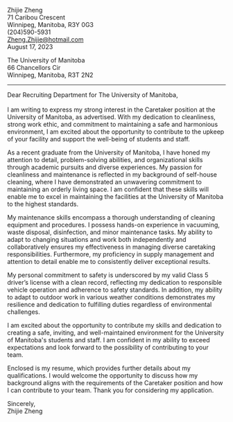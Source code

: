 Zhijie Zheng <br />
71 Caribou Crescent       
Winnipeg, Manitoba, R3Y 0G3       
(204)590-5931     
Zheng.Zhijie@hotmail.com  
August 17, 2023

The University of Manitoba       
66 Chancellors Cir    
Winnipeg, Manitoba, R3T 2N2      

-----
Dear Recruiting Department for The University of Manitoba, <br /> <br /> 
I am writing to express my strong interest in the Caretaker position at the University of Manitoba, as advertised. With my dedication to cleanliness, strong work ethic, and commitment to maintaining a safe and harmonious environment, I am excited about the opportunity to contribute to the upkeep of your facility and support the well-being of students and staff.

As a recent graduate from the University of Manitoba, I have honed my attention to detail, problem-solving abilities, and organizational skills through academic pursuits and diverse experiences. My passion for cleanliness and maintenance is reflected in my background of self-house cleaning, where I have demonstrated an unwavering commitment to maintaining an orderly living space. I am confident that these skills will enable me to excel in maintaining the facilities at the University of Manitoba to the highest standards.

My maintenance skills encompass a thorough understanding of cleaning equipment and procedures. I possess hands-on experience in vacuuming, waste disposal, disinfection, and minor maintenance tasks. My ability to adapt to changing situations and work both independently and collaboratively ensures my effectiveness in managing diverse caretaking responsibilities. Furthermore, my proficiency in supply management and attention to detail enable me to consistently deliver exceptional results.

My personal commitment to safety is underscored by my valid Class 5 driver’s license with a clean record, reflecting my dedication to responsible vehicle operation and adherence to safety standards. In addition, my ability to adapt to outdoor work in various weather conditions demonstrates my resilience and dedication to fulfilling duties regardless of environmental challenges.

I am excited about the opportunity to contribute my skills and dedication to creating a safe, inviting, and well-maintained environment for the University of Manitoba's students and staff. I am confident in my ability to exceed expectations and look forward to the possibility of contributing to your team.

Enclosed is my resume, which provides further details about my qualifications. I would welcome the opportunity to discuss how my background aligns with the requirements of the Caretaker position and how I can contribute to your team. Thank you for considering my application. <br /> 

Sincerely, <br /> 
Zhijie Zheng
